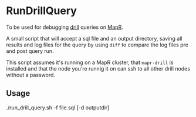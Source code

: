 RunDrillQuery
=============
To be used for debugging [drill](http://incubator.apache.org/drill/) queries on [MapR](http://www.mapr.com).

A small script that will accept a sql file and an output directory, saving all results and log files for the query by using `diff` to compare the log files pre and post query run.

This script assumes it's running on a MapR cluster, that `mapr-drill` is installed and that the node you're runnig it on can ssh to all other drill nodes without a password.

## Usage
./run_drill_query.sh -f file.sql [-d outputdir]
